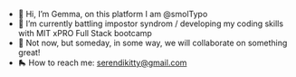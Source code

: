 - 🦢 Hi, I’m Gemma, on this platform I am @smolTypo
- 🪸 I’m currently battling impostor syndrom / developing my coding skills with MIT xPRO Full Stack bootcamp
- 🫧 Not now, but someday, in some way, we will collaborate on something great!
- 🛼 How to reach me: serendikitty@gmail.com

<!---
smolTypo/smolTypo is a ✨ special ✨ repository because its `README.md` (this file) appears on your GitHub profile.
You can click the Preview link to take a look at your changes.
--->
